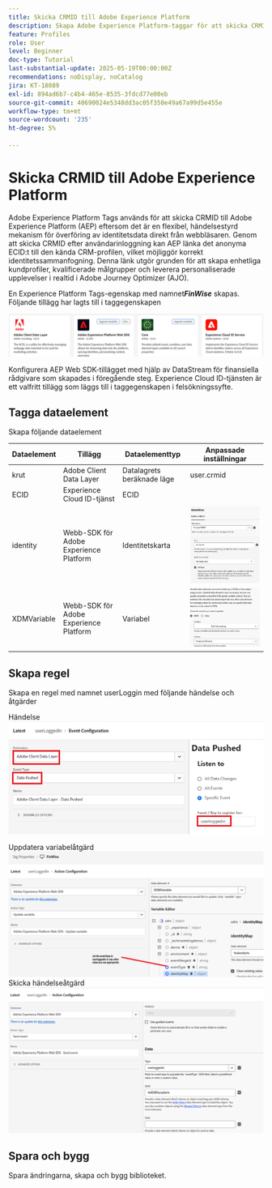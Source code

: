 ```yaml
---
title: Skicka CRMID till Adobe Experience Platform
description: Skapa Adobe Experience Platform-taggar för att skicka CRMID som tagits emot från webbläsaren till Adobe Experience Platform
feature: Profiles
role: User
level: Beginner
doc-type: Tutorial
last-substantial-update: 2025-05-19T00:00:00Z
recommendations: noDisplay, noCatalog
jira: KT-18089
exl-id: 894ad6b7-c4b4-465e-8535-3fdcd77e00eb
source-git-commit: 40690024e5348dd3ac05f350e49a67a99d5e455e
workflow-type: tm+mt
source-wordcount: '235'
ht-degree: 5%

---
```


# Skicka CRMID till Adobe Experience Platform

Adobe Experience Platform Tags används för att skicka CRMID till Adobe Experience Platform (AEP) eftersom det är en flexibel, händelsestyrd mekanism för överföring av identitetsdata direkt från webbläsaren. Genom att skicka CRMID efter användarinloggning kan AEP länka det anonyma ECID:t till den kända CRM-profilen, vilket möjliggör korrekt identitetssammanfogning. Denna länk utgör grunden för att skapa enhetliga kundprofiler, kvalificerade målgrupper och leverera personaliserade upplevelser i realtid i Adobe Journey Optimizer (AJO).

En Experience Platform Tags-egenskap med namnet _&#x200B;**FinWise**&#x200B;_ skapas. Följande tillägg har lagts till i taggegenskapen

![tags-extensions](assets/tags-extensions.png)

Konfigurera AEP Web SDK-tillägget med hjälp av DataStream för finansiella rådgivare som skapades i föregående steg.
Experience Cloud ID-tjänsten är ett valfritt tillägg som läggs till i taggegenskapen i felsökningssyfte.

## Tagga dataelement

Skapa följande dataelement

| Dataelement | Tillägg | Dataelementtyp | Anpassade inställningar |
|--------------|-----------------------------------|---------------------------|----------------------------------------|
| krut | Adobe Client Data Layer | Datalagrets beräknade läge | user.crmid |
| ECID | Experience Cloud ID-tjänst | ECID |                                        |
| identity | Webb-SDK för Adobe Experience Platform | Identitetskarta | ![bild](assets/identity-settings.png) |
| XDMVariable | Webb-SDK för Adobe Experience Platform | Variabel | ![bild](assets/xdmvariable.png) |

## Skapa regel

Skapa en regel med namnet userLoggin med följande händelse och åtgärder

Händelse
![event](assets/data-pushed-event.png)

Uppdatera variabelåtgärd
![update-variable](assets/update-variable.png)
Skicka händelseåtgärd
![send-event](assets/send-event.png)

## Spara och bygg

Spara ändringarna, skapa och bygg biblioteket.
